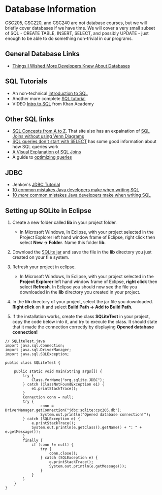 # Database Information

CSC205, CSC220, and CSC240 are not database courses, but we will briefly cover databases if we have time.  We will cover a very small subset of SQL - CREATE TABLE, INSERT, SELECT, and possibly UPDATE - just enough to be able to do something non-trivial in our programs.

## General Database Links

- [Things I Wished More Developers Knew About Databases](https://medium.com/@rakyll/things-i-wished-more-developers-knew-about-databases-2d0178464f78)

## SQL Tutorials

- An non-technical [introduction to SQL](https://blog.hubspot.com/marketing/sql-tutorial-introduction#sm.0014w0gpa13h5f0aqar1fdz1qni3h)
- Another more complete [SQL tutorial](http://www.sqltutorial.org/)
- VIDEO [Intro to SQL](https://www.khanacademy.org/computing/computer-programming/sql/sql-basics/v/welcome-to-sql) from Khan Academy

## Other SQL links

- [SQL Concepts from A to Z](https://www.helenanderson.co.nz/sql-concepts-from-a-to-z/).  That site also has an expaination of [SQL Joins without using Venn Diagrams](https://www.helenanderson.co.nz/sql-joins-venn-diagrams/)
- [SQL queries don't start with SELECT](https://jvns.ca/blog/2019/10/03/sql-queries-don-t-start-with-select/) has some good information about how SQL queries work
- [A Visual Explanation of SQL Joins](https://blog.codinghorror.com/a-visual-explanation-of-sql-joins/)
- A guide to [optimizing queries](https://towardsdatascience.com/learning-sql-201-optimizing-queries-regardless-of-platform-918a3af9c8b1)

## JDBC

- Jenkov's [JDBC Tutorial](http://tutorials.jenkov.com/jdbc/index.html)
- [10 common mistakes Java developers make when writing SQL](https://blog.jooq.org/2013/07/30/10-common-mistakes-java-developers-make-when-writing-sql/)
- [10 *more* common mistakes Java developers make when writing SQL](https://blog.jooq.org/2013/08/12/10-more-common-mistakes-java-developers-make-when-writing-sql/)

## Setting up SQLite in Eclipse

1. Create a new folder called **lib** in your project folder.
    * In Microsoft Windows, In Eclipse, with your project selected in the Project Explorer left hand window frame of Eclipse, right click then select **New -> Folder**. Name this folder **lib**.

2. Download the [SQLite jar](https://github.com/xerial/sqlite-jdbc/releases) and save the file in the **lib** directory you just created on your file system.

3. Refresh your project in eclipse.
    * In Microsoft Windows, In Eclipse, with your project selected in the **Project Explorer** left hand window frame of Eclipse, **right click** then select **Refresh**. In Eclipse you should now see the file you downloaded in the **lib** directory you created in your project.

4. In the **lib** directory of your project, select the jar file you downloaded. **Right click** on it and select **Build Path -> Add to Build Path**.

5. If the installation works, create the class **SQLiteTest** in your project, copy the code below into it, and try to execute the class. It should state that it made the connection correctly by displaying **Opened database connection!**

```(Java)
// SQLiteTest.java
import java.sql.Connection;
import java.sql.DriverManager;
import java.sql.SQLException;

public class SQLiteTest {

    public static void main(String args[]) {
        try {
            Class.forName("org.sqlite.JDBC");
        } catch (ClassNotFoundException e1) {
            e1.printStackTrace();
        }
        Connection conn = null;
        try {
                conn = DriverManager.getConnection("jdbc:sqlite:csc205.db");
                System.out.println("Opened database connection!");
        } catch (SQLException e) {
            e.printStackTrace();
            System.out.println(e.getClass().getName() + ": " + e.getMessage());
        }
        finally {
            if (conn != null) {
                try {
                    conn.close();
                } catch (SQLException e) {
                    e.printStackTrace();
                    System.out.println(e.getMessage());
                }
            }
        }
    }
}
```
